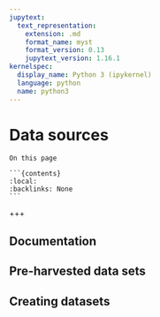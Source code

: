 ```yaml
---
jupytext:
  text_representation:
    extension: .md
    format_name: myst
    format_version: 0.13
    jupytext_version: 1.16.1
kernelspec:
  display_name: Python 3 (ipykernel)
  language: python
  name: python3
---
```


# Data sources


````{card}
On this page

```{contents}
:local:
:backlinks: None
```
````

+++

## Documentation

## Pre-harvested data sets

## Creating datasets
